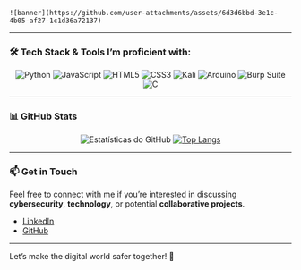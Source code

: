 ~~~
![banner](https://github.com/user-attachments/assets/6d3d6bbd-3e1c-4b05-af27-1c1d36a72137)
~~~

-----

### 🛠️ Tech Stack & Tools I’m proficient with:

<div align="center">
  
![Python](https://img.shields.io/badge/python-3670A0?style=for-the-badge&logo=python&logoColor=ffdd54)
![JavaScript](https://img.shields.io/badge/javascript-%23323330.svg?style=for-the-badge&logo=javascript&logoColor=%23F7DF1E)
![HTML5](https://img.shields.io/badge/html5-%23E34F26.svg?style=for-the-badge&logo=html5&logoColor=white)
![CSS3](https://img.shields.io/badge/css3-%231572B6.svg?style=for-the-badge&logo=css3&logoColor=white)
![Kali](https://img.shields.io/badge/Kali-268BEE?style=for-the-badge&logo=kalilinux&logoColor=white)
![Arduino](https://img.shields.io/badge/Arduino-00979D?style=for-the-badge&logo=Arduino&logoColor=white)
![Burp Suite](https://img.shields.io/badge/Burp%20Suite-FF6633.svg?style=for-the-badge&logo=Burp-Suite&logoColor=white)
![C](https://img.shields.io/badge/C-A8B9CC.svg?style=for-the-badge&logo=C&logoColor=black)

</div>

---

### 📊 GitHub Stats

<div align="center">
  
![Estatísticas do GitHub](https://github-readme-stats.vercel.app/api?username=jpmamededs&show_icons=true&theme=dark)
[![Top Langs](https://github-readme-stats.vercel.app/api/top-langs/?username=jpmamededs&layout=compact&theme=vision-friendly-dark)](https://github.com/anuraghazra/github-readme-stats)

</div>

---

### 📫 Get in Touch

Feel free to connect with me if you’re interested in discussing **cybersecurity**, **technology**, or potential **collaborative projects**.

- [LinkedIn](https://www.linkedin.com)
- [GitHub](https://github.com)

---

Let’s make the digital world safer together! 🚀
